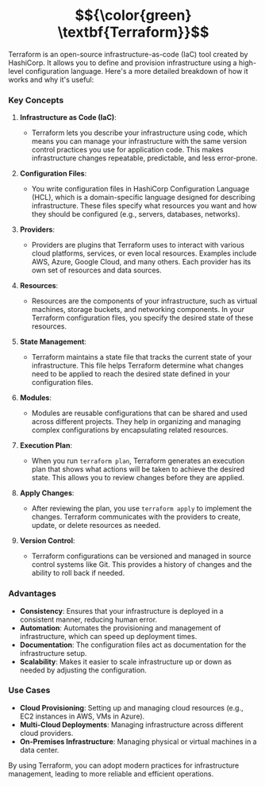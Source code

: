 
# $${\color{green} \textbf{Terraform}}$$

Terraform is an open-source infrastructure-as-code (IaC) tool created by HashiCorp. It allows you to define and provision infrastructure using a high-level configuration language. Here's a more detailed breakdown of how it works and why it's useful:

### Key Concepts

1. **Infrastructure as Code (IaC)**:
   - Terraform lets you describe your infrastructure using code, which means you can manage your infrastructure with the same version control practices you use for application code. This makes infrastructure changes repeatable, predictable, and less error-prone.

2. **Configuration Files**:
   - You write configuration files in HashiCorp Configuration Language (HCL), which is a domain-specific language designed for describing infrastructure. These files specify what resources you want and how they should be configured (e.g., servers, databases, networks).

3. **Providers**:
   - Providers are plugins that Terraform uses to interact with various cloud platforms, services, or even local resources. Examples include AWS, Azure, Google Cloud, and many others. Each provider has its own set of resources and data sources.

4. **Resources**:
   - Resources are the components of your infrastructure, such as virtual machines, storage buckets, and networking components. In your Terraform configuration files, you specify the desired state of these resources.

5. **State Management**:
   - Terraform maintains a state file that tracks the current state of your infrastructure. This file helps Terraform determine what changes need to be applied to reach the desired state defined in your configuration files.

6. **Modules**:
   - Modules are reusable configurations that can be shared and used across different projects. They help in organizing and managing complex configurations by encapsulating related resources.

7. **Execution Plan**:
   - When you run `terraform plan`, Terraform generates an execution plan that shows what actions will be taken to achieve the desired state. This allows you to review changes before they are applied.

8. **Apply Changes**:
   - After reviewing the plan, you use `terraform apply` to implement the changes. Terraform communicates with the providers to create, update, or delete resources as needed.

9. **Version Control**:
   - Terraform configurations can be versioned and managed in source control systems like Git. This provides a history of changes and the ability to roll back if needed.

### Advantages

- **Consistency**: Ensures that your infrastructure is deployed in a consistent manner, reducing human error.
- **Automation**: Automates the provisioning and management of infrastructure, which can speed up deployment times.
- **Documentation**: The configuration files act as documentation for the infrastructure setup.
- **Scalability**: Makes it easier to scale infrastructure up or down as needed by adjusting the configuration.

### Use Cases

- **Cloud Provisioning**: Setting up and managing cloud resources (e.g., EC2 instances in AWS, VMs in Azure).
- **Multi-Cloud Deployments**: Managing infrastructure across different cloud providers.
- **On-Premises Infrastructure**: Managing physical or virtual machines in a data center.

By using Terraform, you can adopt modern practices for infrastructure management, leading to more reliable and efficient operations.

